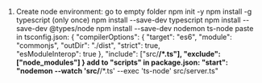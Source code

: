 01. 
    Create node environment:
    go to empty folder
    npm init -y
    npm install -g typescript (only once)
    npm install --save-dev typescript
    npm install --save-dev @types/node
    npm install --save-dev nodemon ts-node
    paste in tsconfig.json:
    {
  "compilerOptions": {
    "target": "es6", 
    "module": "commonjs",
    "outDir": "./dist", 
    "strict": true,   
    "esModuleInterop": true
  },
  "include": ["src/**/*.ts"],
  "exclude": ["node_modules"]
}
    add to "scripts" in package.json:
        "start": "nodemon --watch 'src/**/*.ts' --exec 'ts-node' src/server.ts"

